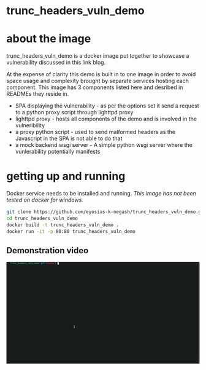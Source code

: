 # trunc_headers_vuln_demo

# about the image
trunc_headers_vuln_demo is a docker image put together to showcase a vulnerability discussed in this link blog.

At the expense of clarity this demo is built in to one image in order to avoid space usage and complexity brought by separate services hosting each component. This image has 3 components listed here and desribed in READMEs they reside in.

- SPA displaying the vulnerability - as per the options set it send a request to a python proxy script through lighttpd proxy
- lighttpd proxy - hosts all components of the demo and is involved in the vulneribility
- a proxy python script - used to send malformed headers as the Javascript in the SPA is not able to do that
- a mock backend wsgi server - A simple python wsgi server where the vunlerability potentially manifests

# getting up and running

Docker service needs to be installed and running.
*This image has not been tested on docker for windows.*

```sh
git clone https://github.com/eyosias-k-negash/trunc_headers_vuln_demo.git
cd trunc_headers_vuln_demo
docker build -t trunc_headers_vuln_demo .
docker run -it -p 80:80 trunc_headers_vuln_demo
```

## Demonstration video
![Getting up and running](https://github.com/eyosias-k-negash/trunc_headers_vuln_demo/raw/master/demo%202022-07-15%2003-14.gif)
